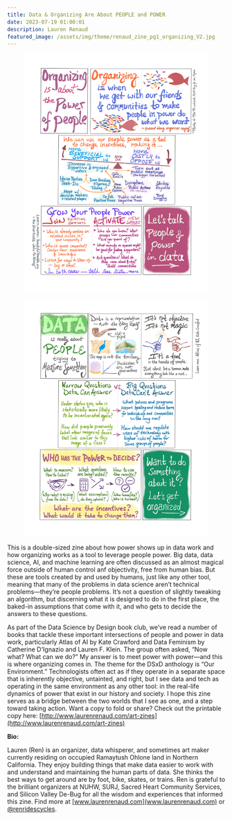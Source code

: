 ```yaml
---
title: Data & Organizing Are About PEOPLE and POWER
date: 2023-07-19 01:00:01
description: Lauren Renaud
featured_image: /assets/img/theme/renaud_zine_pg1_organizing_V2.jpg
---
```


<center>
<figure>
	<img src="../assets/img/theme/renaud_zine_pg1_organizing_V2.jpg" alt="Organizing is about the power of people.">
</figure>
</center>

<center>
<figure>
	<img src="../assets/img/theme/renaud_zine_pg2_data_V2.jpg" alt="Data is really about people trying to measure something.">
</figure>
</center>

This is a double-sized zine about how power shows up in data work and how organizing works as a tool to leverage people power.
Big data, data science, AI, and machine learning are often discussed as an almost magical force outside of human control anf objectivity, free from human bias. But these are tools created by and used by humans, just like any other tool, meaning that many of the problems in data science aren’t technical problems—they’re people problems. It’s not a question of slightly tweaking an algorithm, but discerning what it is designed to do in the first place, the baked-in assumptions that come with it, and who gets to decide the answers to these questions.

As part of the Data Science by Design book club, we’ve read a number of books that tackle these important intersections of people and power in data work, particularly Atlas of AI by Kate Crawford and Data Feminism by Catherine D'Ignazio and Lauren F. Klein. The group often asked, “Now what? What can we do?” My answer is to meet power with power—and this is where organizing comes in. The theme for the DSxD anthology is “Our Environment.” Technologists often act as if they operate in a separate space that is inherently objective, untainted, and right, but I see data and tech as operating in the same environment as any other tool: in the real-life dynamics of power that exist in our history and society. I hope this zine serves as a bridge between the two worlds that I see as one, and a step toward taking action.
Want a copy to fold or share? Check out the printable copy here: [http://www.laurenrenaud.com/art-zines](http://www.laurenrenaud.com/art-zines)

**Bio:**

Lauren (Ren) is an organizer, data whisperer, and sometimes art maker currently residing on occupied Ramaytush Ohlone land in Northern California. They enjoy building things that make data easier to work with and understand and maintaining the human parts of data. She thinks the best ways to get around are by foot, bike, skates, or trains. Ren is grateful to the brilliant organizers at NUHW, SURJ, Sacred Heart Community Services, and Silicon Valley De-Bug for all the wisdom and experiences that informed this zine. Find more at [www.laurenrenaud.com](www.laurenrenaud.com) or [@renridescycles](https://twitter.com/renridescycles).
